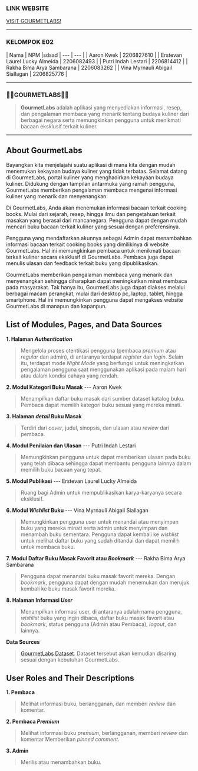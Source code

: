 ### LINK WEBSITE
[VISIT GOURMETLABS!](http://gourmetlabs-e02-tk.pbp.cs.ui.ac.id/)
<hr>

### KELOMPOK E02
| Nama | NPM |sdsad
| --- | --- |
| Aaron Kwek | 2206827610 |
| Erstevan Laurel Lucky Almeida | 2206082493 |
| Putri Indah Lestari | 2206814412 |
| Rakha Bima Arya Sambarana | 2206083262 |
| Vina Myrnauli Abigail Siallagan | 2206825776 |
<hr>

### 🥖🥗GOURMETLABS🥗🥖

> **GourmetLabs** adalah aplikasi yang menyediakan informasi, resep, dan pengalaman membaca yang menarik tentang budaya kuliner dari berbagai negara serta memungkinkan pengguna untuk menikmati bacaan eksklusif terkait kuliner.
<hr>


## About GourmetLabs
Bayangkan kita menjelajahi suatu aplikasi di mana kita dengan mudah menemukan kekayaan budaya kuliner yang tidak terbatas. Selamat datang di GourmetLabs, portal kuliner yang menghadirkan kekayaan budaya kuliner. Didukung dengan tampilan antarmuka yang ramah pengguna, GourmetLabs memberikan pengalaman membaca mengenai informasi kuliner yang menarik dan menyenangkan.

Di GourmetLabs, Anda akan menemukan informasi bacaan terkait cooking books. Mulai dari sejarah, resep, hingga ilmu dan pengetahuan terkait masakan yang berasal dari mancanegara. Pengguna dapat dengan mudah mencari buku bacaan terkait kuliner yang sesuai dengan preferensinya. 

Pengguna yang mendaftarkan akunnya sebagai Admin dapat menambahkan informasi bacaan terkait cooking books yang dimilikinya di website GourmetLabs. Hal ini memungkinkan pembaca untuk menikmati bacaan terkait kuliner secara eksklusif di GourmetLabs. Pembaca juga dapat menulis ulasan dan feedback terkait buku yang dipublikasikan.

GourmetLabs memberikan pengalaman membaca yang menarik dan menyenangkan sehingga diharapkan dapat meningkatkan minat membaca pada masyarakat. Tak hanya itu, GourmetLabs juga dapat diakses melalui berbagai macam perangkat, mulai dari desktop pc, laptop, tablet, hingga smartphone. Hal ini memungkinkan pengguna dapat mengakses website GourmetLabs di manapun dan kapanpun.
<br>

## List of Modules, Pages, and Data Sources
**1. Halaman *Authentication*** 
> Mengelola proses otentikasi pengguna (pembaca *premium* atau *regular* dan admin), di antaranya terdapat *register* dan *login*. Selain itu, terdapat mode *Night Mode* yang berfungsi untuk meningkatkan pengalaman pengguna saat menggunakan aplikasi pada malam hari atau dalam kondisi cahaya yang rendah.

**2. Modul Kategori Buku Masak** --- Aaron Kwek
> Menampilkan daftar buku masak dari sumber dataset katalog buku. Pembaca dapat memilih kategori buku sesuai yang mereka minati.

**3. Halaman *detail* Buku Masak**
> Terdiri dari *cover*, judul, sinopsis, dan ulasan atau *review* dari pembaca.

**4. Modul Penilaian dan Ulasan** ---  Putri Indah Lestari
> Memungkinkan pengguna untuk dapat memberikan ulasan pada buku yang telah dibaca sehingga dapat membantu pengguna lainnya dalam memilih buku bacaan yang tepat.

**5. Modul Publikasi** --- Erstevan Laurel Lucky Almeida
> Ruang bagi Admin untuk mempublikasikan karya-karyanya secara eksklusif.

**6. Modul *Wishlist* Buku** --- Vina Myrnauli Abigail Siallagan
> Memungkinkan pengguna user untuk menandai atau menyimpan buku yang mereka minati serta admin untuk menyimpan dan menambah buku sementara. Pengguna dapat kembali ke *wishlist* untuk melihat daftar buku yang sudah ditandai dan dapat memilih untuk membaca buku.

**7. Modul Daftar Buku Masak Favorit atau *Bookmark*** --- Rakha Bima Arya Sambarana
> Pengguna dapat menandai buku masak favorit mereka. Dengan *bookmark*, pengguna dapat dengan mudah menemukan dan merujuk kembali ke buku masak favorit mereka. 

**8. Halaman Informasi *User***
> Menampilkan informasi user, di antaranya adalah nama pengguna, *wishlist* buku yang ingin dibaca, daftar buku masak favorit atau *bookmark*, status pengguna (Admin atau Pembaca), *logout*, dan lainnya. 

**Data Sources**
>[GourmetLabs Dataset](https://www.gutenberg.org/cache/epub/feeds/pg_catalog.csv).
Dataset tersebut akan kemudian disaring sesuai dengan kebutuhan GourmetLabs.

## User Roles and Their Descriptions
**1. Pembaca**
> Melihat informasi buku, berlangganan, dan memberi *review* dan komentar.

**2. Pembaca *Premium***
> Melihat informasi buku *premium*, berlangganan, memberi *review* dan komentar
Memberikan *pinned comment*.

**3. Admin**
> Merilis atau menambahkan buku.

